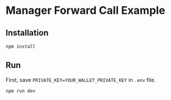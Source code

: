 # Manager Forward Call Example

## Installation

```bash
npm install
```

## Run

First, save `PRIVATE_KEY=YOUR_WALLET_PRIVATE_KEY` in `.env` file.

```bash
npm run dev
```
